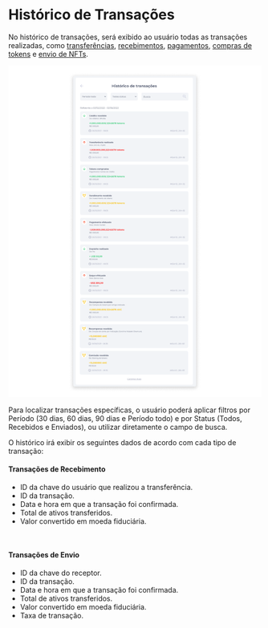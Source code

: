 # Histórico de Transações
No histórico de transações, será exibido ao usuário todas as transações realizadas, como [transferências](../wallet/transfer.md), [recebimentos](../wallet/receive.md), [pagamentos](../profile/payments.md), [compras de tokens](../wallet/buytokens.md) e [envio de NFTs](../wallet/nfts.md).

![image](../img/wallet/wallet_transactionshistory.png)

Para localizar transações específicas, o usuário poderá aplicar filtros por Período (30 dias, 60 dias, 90 dias e Período todo) e por Status (Todos, Recebidos e Enviados), ou utilizar diretamente o campo de busca.

O histórico irá exibir os seguintes dados de acordo com cada tipo de transação:

#### Transações de Recebimento
- ID da chave do usuário que realizou a transferência.
- ID da transação.
- Data e hora em que a transação foi confirmada.
- Total de ativos transferidos.
- Valor convertido em moeda fiduciária.

<br>

#### Transações de Envio
- ID da chave do receptor.
- ID da transação.
- Data e hora em que a transação foi confirmada.
- Total de ativos transferidos.
- Valor convertido em moeda fiduciária.
- Taxa de transação.